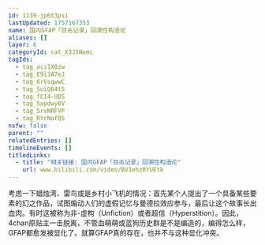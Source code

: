 ```yaml
---
id: 1139-jp6t3psi
lastUpdated: 1757167353
name: 国内GFAP「目击记录」回溯性构造论
aliases: []
layer: 6
categoryId: cat_X3JSNomc
tagIds:
  - tag_aci1X8zw
  - tag_E9i3A7eJ
  - tag_6rVsgwwC
  - tag_5uiQ64t5
  - tag_fC14-UDS
  - tag_Sxpdwy6V
  - tag_5rvNRFVP
  - tag_RYrNofQS
nsfw: false
parent: ""
relatedEntries: []
timelineEvents: []
titledLinks:
  - title: "相关链接: 国内GFAP「目击记录」回溯性构造论"
    url: www.bilibili.com/video/BV1ehzRYUEtk
---
```


考虑一下蜡烛湾、雷鸟或是乡村小飞机的情况：首先某个人提出了一个具备某些要素的幻之作品，试图煽动人们的虚假记忆与曼德拉效应参与，最后让这个故事长出血肉。有时这被称为非-虚构（Unfiction）或者超信（Hyperstition）。因此，4chan原贴主一击脱离，不管血萌萌或蓝狗历史群是不是编造的，编得怎么样，GFAP都愈发被显化了。就算GFAP真的存在，也并不与这种显化冲突。